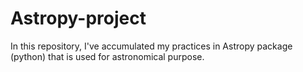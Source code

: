 # Astropy-project
In this repository, I've accumulated my practices in Astropy package (python) that is used for astronomical purpose. 

